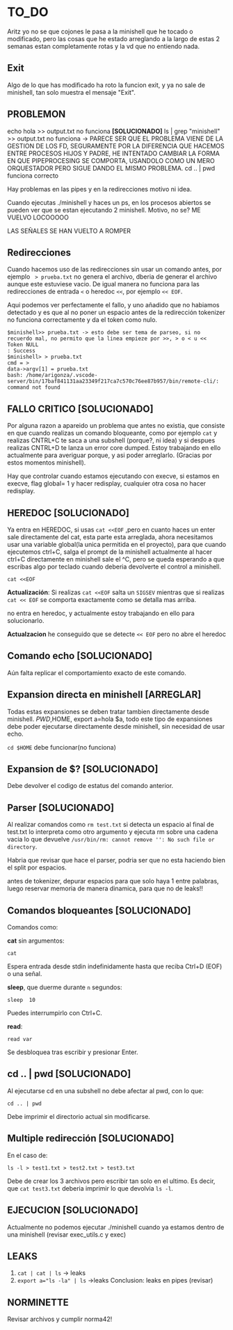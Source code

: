 # TO_DO

Aritz yo no se que cojones le pasa a la minishell que he tocado o modificado, pero las cosas que he estado arreglando a la largo de estas 2 semanas estan completamente rotas y la vd que no entiendo nada.

## Exit

Algo de lo que has modificado ha roto la funcion exit, y ya no sale de minishell, tan solo muestra el mensaje "Exit".

## PROBLEMON

echo hola >> output.txt no funciona **[SOLUCIONADO]**
ls | grep "minishell" >> output.txt no funciona -> PARECE SER QUE EL PROBLEMA VIENE DE LA GESTION DE LOS FD, SEGURAMENTE POR LA DIFERENCIA QUE HACEMOS ENTRE PROCESOS HIJOS Y PADRE, HE INTENTADO CAMBIAR LA FORMA EN QUE PIPEPROCESING SE COMPORTA, USANDOLO COMO UN MERO ORQUESTADOR PERO SIGUE DANDO EL MISMO PROBLEMA.
cd .. | pwd funciona correcto

Hay problemas en las pipes y en la redirecciones motivo ni idea.

Cuando ejecutas ./minishell y haces un ps, en los procesos abiertos se pueden ver que se estan ejecutando 2 minishell. Motivo, no se? ME VUELVO LOCOOOOO

LAS SEÑALES SE HAN VUELTO A ROMPER

## Redirecciones

Cuando hacemos uso de las redirecciones sin usar un comando antes, por ejemplo ` > prueba.txt` no genera el archivo, dberia de generar el archivo aunque este estuviese vacio.
De igual manera no funciona para las redirecciones de entrada `<` o heredoc `<<`, por ejemplo `<< EOF`.

Aqui podemos ver perfectamente el fallo, y uno añadido que no habiamos detectado y es que al no poner un espacio antes de la redirección tokenizer no funciona correctamente y da el token como nulo.

````
$minishell>> prueba.txt -> esto debe ser tema de parseo, si no recuerdo mal, no permito que la linea empieze por >>, > o < u <<
Token NULL
: Success
$minishell> > prueba.txt
cmd = >
data->argv[1] = prueba.txt
bash: /home/arigonza/.vscode-server/bin/17baf841131aa23349f217ca7c570c76ee87b957/bin/remote-cli/: command not found
````

## FALLO CRITICO **[SOLUCIONADO]**

Por alguna razon a apareido un problema que antes no existia, que consiste en que cuando realizas un comando bloqueante, como por ejemplo `cat` y realizas CNTRL+C te saca a una subshell (porque?, ni idea) y si despues realizas CNTRL+D te lanza un error core dumped. Estoy trabajando en ello actualmente para averiguar porque, y asi poder arreglarlo. (Gracias por estos momentos minishell).

Hay que controlar cuando estamos ejecutando con execve, si estamos en execve, flag global= 1 y hacer redisplay, cualquier otra cosa no hacer redisplay.

## HEREDOC **[SOLUCIONADO]**

Ya entra en HEREDOC, si usas `cat <<EOF` ,pero en cuanto haces un enter sale directamente del cat, esta parte esta arreglada, ahora necesitamos usar una variable global(la unica permitida en el proyecto), para que cuando ejecutemos ctrl+C, salga el prompt de la minishell actualmente al hacer ctrl+C directamente en minishell sale el ^C, pero se queda esperando a que escribas algo por teclado cuando deberia devolverte el control a minishell.

`cat <<EOF`

**Actualización**: Si realizas `cat <<EOF` salta un `SIGSEV` mientras que si realizas `cat << EOF` se comporta exactamente como se detalla mas arriba.

no entra en heredoc, y actualmente estoy trabajando en ello para solucionarlo.

**Actualzacion** he conseguido que se detecte `<< EOF` pero no abre el heredoc

## Comando echo **[SOLUCIONADO]**

Aún falta replicar el comportamiento exacto de este comando.

## Expansion directa en minishell **[ARREGLAR]**

Todas estas expansiones se deben tratar tambien directamente desde minishell.
$PWD,$HOME, export a=hola $a, todo este tipo de expansiones debe poder ejecutarse
directamente desde minishell, sin necesidad de usar echo.

`cd $HOME` debe funcionar(no funciona)

## Expansion de $? **[SOLUCIONADO]**

Debe devolver el codigo de estatus del comando anterior.

## Parser **[SOLUCIONADO]**

Al realizar comandos como `rm test.txt` si detecta un espacio al final de test.txt lo interpreta como otro argumento y ejecuta rm sobre una cadena vacia lo que devuelve `/usr/bin/rm: cannot remove '': No such file or directory`.

Habria que revisar que hace el parser, podria ser que no esta haciendo bien el split por espacios.

antes de tokenizer, depurar espacios para que solo haya 1 entre palabras, luego reservar memoria de manera dinamica, para que no de leaks!!

## Comandos bloqueantes **[SOLUCIONADO]**

Comandos como:

**cat** sin argumentos:

`cat`

Espera entrada desde stdin indefinidamente hasta que reciba Ctrl+D (EOF) o una señal.

**sleep**, que duerme durante `n` segundos:

`sleep  10`

Puedes interrumpirlo con Ctrl+C.

**read**:

`read var`

Se desbloquea tras escribir y presionar Enter.

## cd .. | pwd **[SOLUCIONADO]**

Al ejecutarse cd en una subshell no debe afectar al pwd, con lo que:

`cd .. | pwd`

Debe imprimir el directorio actual sin modificarse.

## Multiple redirección **[SOLUCIONADO]**

En el caso de:

`ls -l > test1.txt > test2.txt > test3.txt`

Debe de crear los 3 archivos pero escribir tan solo en el ultimo.
Es decir, que `cat test3.txt` deberia imprimir lo que devolvia `ls -l`.

## EJECUCION **[SOLUCIONADO]**

Actualmente no podemos ejecutar ./minishell cuando ya estamos dentro de una minishell
(revisar exec_utils.c y exec)

## LEAKS

1. `cat | cat | ls` -> leaks
2. `export a="ls -la" | ls` ->leaks
Conclusion: leaks en pipes (revisar)

## NORMINETTE

Revisar archivos y cumplir norma42!